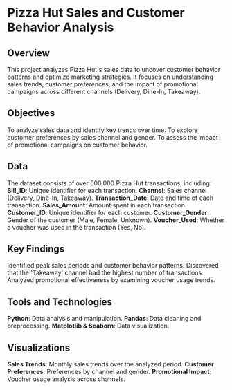 # Pizza Hut Sales and Customer Behavior Analysis

## Overview
This project analyzes Pizza Hut's sales data to uncover customer behavior patterns and optimize marketing strategies. It focuses on understanding sales trends, customer preferences, and the impact of promotional campaigns across different channels (Delivery, Dine-In, Takeaway).

## Objectives
To analyze sales data and identify key trends over time.
To explore customer preferences by sales channel and gender.
To assess the impact of promotional campaigns on customer behavior.

## Data
The dataset consists of over 500,000 Pizza Hut transactions, including:
**Bill_ID**: Unique identifier for each transaction.
**Channel**: Sales channel (Delivery, Dine-In, Takeaway).
**Transaction_Date**: Date and time of each transaction.
**Sales_Amount**: Amount spent in each transaction.
**Customer_ID**: Unique identifier for each customer.
**Customer_Gender**: Gender of the customer (Male, Female, Unknown).
**Voucher_Used**: Whether a voucher was used in the transaction (Yes, No).

## Key Findings
Identified peak sales periods and customer behavior patterns.
Discovered that the 'Takeaway' channel had the highest number of transactions.
Analyzed promotional effectiveness by examining voucher usage trends.

## Tools and Technologies
**Python**: Data analysis and manipulation.
**Pandas**: Data cleaning and preprocessing.
**Matplotlib & Seaborn**: Data visualization.

## Visualizations
**Sales Trends**: Monthly sales trends over the analyzed period.
**Customer Preferences**: Preferences by channel and gender.
**Promotional Impact**: Voucher usage analysis across channels.
